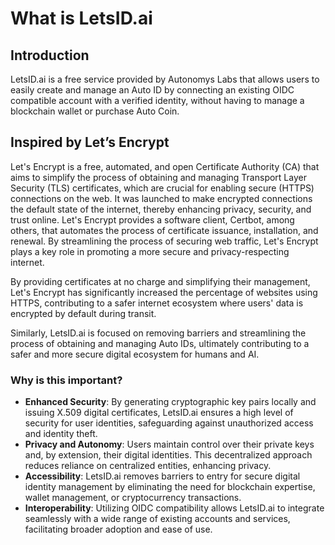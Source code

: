 # What is LetsID.ai

## Introduction

LetsID.ai is a free service provided by Autonomys Labs that allows users to easily create and manage an Auto ID by connecting an existing OIDC compatible account with a verified identity, without having to manage a blockchain wallet or purchase Auto Coin.

## Inspired by Let’s Encrypt

Let's Encrypt is a free, automated, and open Certificate Authority (CA) that aims to simplify the process of obtaining and managing Transport Layer Security (TLS) certificates, which are crucial for enabling secure (HTTPS) connections on the web. It was launched to make encrypted connections the default state of the internet, thereby enhancing privacy, security, and trust online. Let's Encrypt provides a software client, Certbot, among others, that automates the process of certificate issuance, installation, and renewal. By streamlining the process of securing web traffic, Let's Encrypt plays a key role in promoting a more secure and privacy-respecting internet.

By providing certificates at no charge and simplifying their management, Let's Encrypt has significantly increased the percentage of websites using HTTPS, contributing to a safer internet ecosystem where users' data is encrypted by default during transit.

Similarly, LetsID.ai is focused on removing barriers and streamlining the process of obtaining and managing Auto IDs, ultimately contributing to a safer and more secure digital ecosystem for humans and AI.

### Why is this important?

* **Enhanced Security**: By generating cryptographic key pairs locally and issuing X.509 digital certificates, LetsID.ai ensures a high level of security for user identities, safeguarding against unauthorized access and identity theft.&#x20;
* **Privacy and Autonomy**: Users maintain control over their private keys and, by extension, their digital identities. This decentralized approach reduces reliance on centralized entities, enhancing privacy.&#x20;
* **Accessibility**: LetsID.ai removes barriers to entry for secure digital identity management by eliminating the need for blockchain expertise, wallet management, or cryptocurrency transactions.&#x20;
* **Interoperability**: Utilizing OIDC compatibility allows LetsID.ai to integrate seamlessly with a wide range of existing accounts and services, facilitating broader adoption and ease of use.

